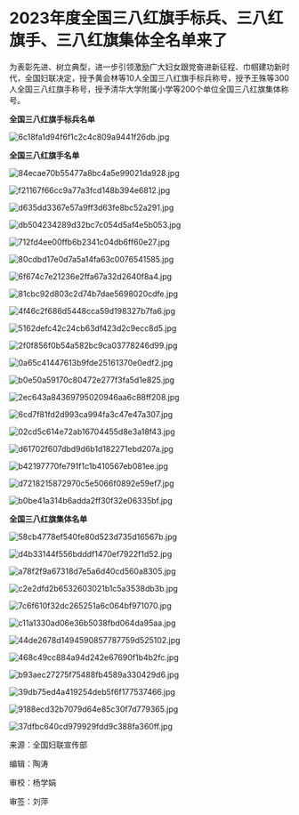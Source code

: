 # 2023年度全国三八红旗手标兵、三八红旗手、三八红旗集体全名单来了

为表彰先进、树立典型，进一步引领激励广大妇女跟党奋进新征程、巾帼建功新时代，全国妇联决定，授予黄会林等10人全国三八红旗手标兵称号，授予王殊等300人全国三八红旗手称号，授予清华大学附属小学等200个单位全国三八红旗集体称号。

**全国三八红旗手标兵名单**

![6c18fa1d94f6f1c2c4c809a9441f26db.jpg](https://raw.githubusercontent.com/qqhsx/qqnews_image/main/2024/03/03/2023年度全国三八红旗手标兵、三八红旗手、三八红旗集体全名单来了/6c18fa1d94f6f1c2c4c809a9441f26db.jpg)

**全国三八红旗手名单**

![84ecae70b55477a8bc4a5e99021da928.jpg](https://raw.githubusercontent.com/qqhsx/qqnews_image/main/2024/03/03/2023年度全国三八红旗手标兵、三八红旗手、三八红旗集体全名单来了/84ecae70b55477a8bc4a5e99021da928.jpg)

![f21167f66cc9a77a3fcd148b394e6812.jpg](https://raw.githubusercontent.com/qqhsx/qqnews_image/main/2024/03/03/2023年度全国三八红旗手标兵、三八红旗手、三八红旗集体全名单来了/f21167f66cc9a77a3fcd148b394e6812.jpg)

![d635dd3367e57a9ff3d63fe8bc52a291.jpg](https://raw.githubusercontent.com/qqhsx/qqnews_image/main/2024/03/03/2023年度全国三八红旗手标兵、三八红旗手、三八红旗集体全名单来了/d635dd3367e57a9ff3d63fe8bc52a291.jpg)

![db504234289d32bc7c054d5af4e5b053.jpg](https://raw.githubusercontent.com/qqhsx/qqnews_image/main/2024/03/03/2023年度全国三八红旗手标兵、三八红旗手、三八红旗集体全名单来了/db504234289d32bc7c054d5af4e5b053.jpg)

![712fd4ee00ffb6b2341c04db6ff60e27.jpg](https://raw.githubusercontent.com/qqhsx/qqnews_image/main/2024/03/03/2023年度全国三八红旗手标兵、三八红旗手、三八红旗集体全名单来了/712fd4ee00ffb6b2341c04db6ff60e27.jpg)

![80cdbd17e0d7a5a14fa63c0076541585.jpg](https://raw.githubusercontent.com/qqhsx/qqnews_image/main/2024/03/03/2023年度全国三八红旗手标兵、三八红旗手、三八红旗集体全名单来了/80cdbd17e0d7a5a14fa63c0076541585.jpg)

![6f674c7e21236e2ffa67a32d2640f8a4.jpg](https://raw.githubusercontent.com/qqhsx/qqnews_image/main/2024/03/03/2023年度全国三八红旗手标兵、三八红旗手、三八红旗集体全名单来了/6f674c7e21236e2ffa67a32d2640f8a4.jpg)

![81cbc92d803c2d74b7dae5698020cdfe.jpg](https://raw.githubusercontent.com/qqhsx/qqnews_image/main/2024/03/03/2023年度全国三八红旗手标兵、三八红旗手、三八红旗集体全名单来了/81cbc92d803c2d74b7dae5698020cdfe.jpg)

![4f46c2f686d5448cca59d198327b7fa6.jpg](https://raw.githubusercontent.com/qqhsx/qqnews_image/main/2024/03/03/2023年度全国三八红旗手标兵、三八红旗手、三八红旗集体全名单来了/4f46c2f686d5448cca59d198327b7fa6.jpg)

![5162defc42c24cb63df423d2c9ecc8d5.jpg](https://raw.githubusercontent.com/qqhsx/qqnews_image/main/2024/03/03/2023年度全国三八红旗手标兵、三八红旗手、三八红旗集体全名单来了/5162defc42c24cb63df423d2c9ecc8d5.jpg)

![2f0f856f0b54a582bc9ca03778246d99.jpg](https://raw.githubusercontent.com/qqhsx/qqnews_image/main/2024/03/03/2023年度全国三八红旗手标兵、三八红旗手、三八红旗集体全名单来了/2f0f856f0b54a582bc9ca03778246d99.jpg)

![0a65c41447613b9fde25161370e0edf2.jpg](https://raw.githubusercontent.com/qqhsx/qqnews_image/main/2024/03/03/2023年度全国三八红旗手标兵、三八红旗手、三八红旗集体全名单来了/0a65c41447613b9fde25161370e0edf2.jpg)

![b0e50a59170c80472e277f3fa5d1e825.jpg](https://raw.githubusercontent.com/qqhsx/qqnews_image/main/2024/03/03/2023年度全国三八红旗手标兵、三八红旗手、三八红旗集体全名单来了/b0e50a59170c80472e277f3fa5d1e825.jpg)

![2ec643a84369795020946aa6c88ff208.jpg](https://raw.githubusercontent.com/qqhsx/qqnews_image/main/2024/03/03/2023年度全国三八红旗手标兵、三八红旗手、三八红旗集体全名单来了/2ec643a84369795020946aa6c88ff208.jpg)

![6cd7f81fd2d993ca994fa3c47e47a307.jpg](https://raw.githubusercontent.com/qqhsx/qqnews_image/main/2024/03/03/2023年度全国三八红旗手标兵、三八红旗手、三八红旗集体全名单来了/6cd7f81fd2d993ca994fa3c47e47a307.jpg)

![02cd5c614e72ab16704455d8e3a18f43.jpg](https://raw.githubusercontent.com/qqhsx/qqnews_image/main/2024/03/03/2023年度全国三八红旗手标兵、三八红旗手、三八红旗集体全名单来了/02cd5c614e72ab16704455d8e3a18f43.jpg)

![d61702f607dbd9d6b1d182271ebd207a.jpg](https://raw.githubusercontent.com/qqhsx/qqnews_image/main/2024/03/03/2023年度全国三八红旗手标兵、三八红旗手、三八红旗集体全名单来了/d61702f607dbd9d6b1d182271ebd207a.jpg)

![b42197770fe791f1c1b410567eb081ee.jpg](https://raw.githubusercontent.com/qqhsx/qqnews_image/main/2024/03/03/2023年度全国三八红旗手标兵、三八红旗手、三八红旗集体全名单来了/b42197770fe791f1c1b410567eb081ee.jpg)

![d7218215872970c5e5066f0892e59ef7.jpg](https://raw.githubusercontent.com/qqhsx/qqnews_image/main/2024/03/03/2023年度全国三八红旗手标兵、三八红旗手、三八红旗集体全名单来了/d7218215872970c5e5066f0892e59ef7.jpg)

![b0be41a314b6adda2ff30f32e06335bf.jpg](https://raw.githubusercontent.com/qqhsx/qqnews_image/main/2024/03/03/2023年度全国三八红旗手标兵、三八红旗手、三八红旗集体全名单来了/b0be41a314b6adda2ff30f32e06335bf.jpg)

**全国三八红旗集体名单**

![58cb4778ef540fe80d523d735d16567b.jpg](https://raw.githubusercontent.com/qqhsx/qqnews_image/main/2024/03/03/2023年度全国三八红旗手标兵、三八红旗手、三八红旗集体全名单来了/58cb4778ef540fe80d523d735d16567b.jpg)

![d4b33144f556bdddf1470ef7922f1d52.jpg](https://raw.githubusercontent.com/qqhsx/qqnews_image/main/2024/03/03/2023年度全国三八红旗手标兵、三八红旗手、三八红旗集体全名单来了/d4b33144f556bdddf1470ef7922f1d52.jpg)

![a78f2f9a67318d7e5a6d40cd560a8305.jpg](https://raw.githubusercontent.com/qqhsx/qqnews_image/main/2024/03/03/2023年度全国三八红旗手标兵、三八红旗手、三八红旗集体全名单来了/a78f2f9a67318d7e5a6d40cd560a8305.jpg)

![c2e2dfd2b6532603021b1c5a3538db3b.jpg](https://raw.githubusercontent.com/qqhsx/qqnews_image/main/2024/03/03/2023年度全国三八红旗手标兵、三八红旗手、三八红旗集体全名单来了/c2e2dfd2b6532603021b1c5a3538db3b.jpg)

![7c6f610f32dc265251a6c064bf971070.jpg](https://raw.githubusercontent.com/qqhsx/qqnews_image/main/2024/03/03/2023年度全国三八红旗手标兵、三八红旗手、三八红旗集体全名单来了/7c6f610f32dc265251a6c064bf971070.jpg)

![c11a1330ad06e36b5038fbd064da95aa.jpg](https://raw.githubusercontent.com/qqhsx/qqnews_image/main/2024/03/03/2023年度全国三八红旗手标兵、三八红旗手、三八红旗集体全名单来了/c11a1330ad06e36b5038fbd064da95aa.jpg)

![44de2678d1494590857787759d525102.jpg](https://raw.githubusercontent.com/qqhsx/qqnews_image/main/2024/03/03/2023年度全国三八红旗手标兵、三八红旗手、三八红旗集体全名单来了/44de2678d1494590857787759d525102.jpg)

![468c49cc884a94d242e67690f1b4b2fc.jpg](https://raw.githubusercontent.com/qqhsx/qqnews_image/main/2024/03/03/2023年度全国三八红旗手标兵、三八红旗手、三八红旗集体全名单来了/468c49cc884a94d242e67690f1b4b2fc.jpg)

![b93aec27275f75488fb4589a330429d6.jpg](https://raw.githubusercontent.com/qqhsx/qqnews_image/main/2024/03/03/2023年度全国三八红旗手标兵、三八红旗手、三八红旗集体全名单来了/b93aec27275f75488fb4589a330429d6.jpg)

![39db75ed4a419254deb5f6f177537466.jpg](https://raw.githubusercontent.com/qqhsx/qqnews_image/main/2024/03/03/2023年度全国三八红旗手标兵、三八红旗手、三八红旗集体全名单来了/39db75ed4a419254deb5f6f177537466.jpg)

![9188ecd32b7079d64e85c30f7d779365.jpg](https://raw.githubusercontent.com/qqhsx/qqnews_image/main/2024/03/03/2023年度全国三八红旗手标兵、三八红旗手、三八红旗集体全名单来了/9188ecd32b7079d64e85c30f7d779365.jpg)

![37dfbc640cd979929fdd9c388fa360ff.jpg](https://raw.githubusercontent.com/qqhsx/qqnews_image/main/2024/03/03/2023年度全国三八红旗手标兵、三八红旗手、三八红旗集体全名单来了/37dfbc640cd979929fdd9c388fa360ff.jpg)

来源：全国妇联宣传部

编辑：陶涛

审校：杨学娟

审签：刘萍

